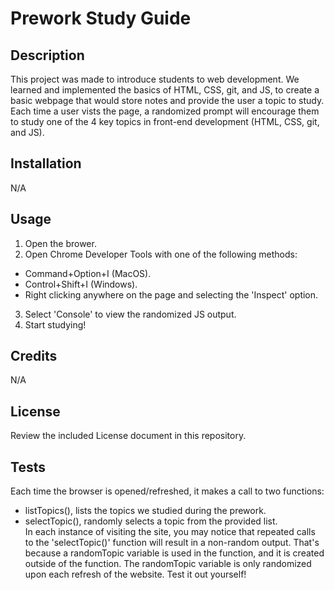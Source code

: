 # Prework Study Guide
## Description
This project was made to introduce students to web development. We learned and implemented the basics of HTML, CSS, git, and JS, to create a basic webpage that would store notes and provide the user a topic to study. Each time a user vists the page, a randomized prompt will encourage them to study one of the 4 key topics in front-end development (HTML, CSS, git, and JS).
## Installation
N/A
## Usage
1. Open the brower.
2. Open Chrome Developer Tools with one of the following methods:
- Command+Option+I (MacOS).
- Control+Shift+I (Windows).
- Right clicking anywhere on the page and selecting the 'Inspect' option.
3. Select 'Console' to view the randomized JS output.
4. Start studying!
## Credits
N/A
## License
Review the included License document in this repository.
## Tests
Each time the browser is opened/refreshed, it makes a call to two functions:
- listTopics(), lists the topics we studied during the prework.
- selectTopic(), randomly selects a topic from the provided list.\
In each instance of visiting the site, you may notice that repeated calls to the 'selectTopic()' function will result in a non-random output. That's because a randomTopic variable is used in the function, and it is created outside of the function. The randomTopic variable is only randomized upon each refresh of the website. Test it out yourself!